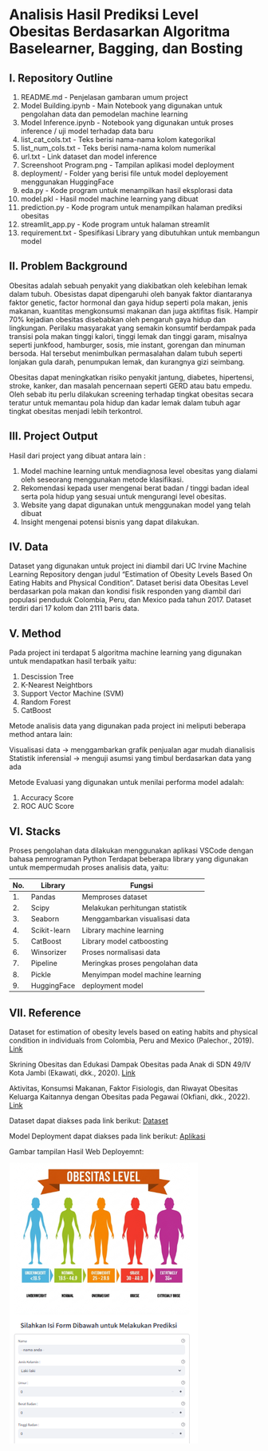 # Analisis Hasil Prediksi Level Obesitas Berdasarkan Algoritma Baselearner, Bagging, dan Bosting

## I. Repository Outline
1. README.md - Penjelasan gambaran umum project
2. Model Building.ipynb - Main Notebook yang digunakan untuk pengolahan data dan pemodelan machine learning
3. Model Inference.ipynb - Notebook yang digunakan untuk proses inference / uji model terhadap data baru
4. list_cat_cols.txt - Teks berisi nama-nama kolom kategorikal
5. list_num_cols.txt - Teks berisi nama-nama kolom numerikal
6. url.txt - Link dataset dan model inference
7. Screenshoot Program.png - Tampilan aplikasi model deployment
8. deployment/ - Folder yang berisi file untuk model deployement menggunakan HuggingFace
9. eda.py - Kode program untuk menampilkan hasil eksplorasi data 
10. model.pkl - Hasil model machine learning yang dibuat
11. prediction.py - Kode program untuk menampilkan halaman prediksi obesitas
12. streamlit_app.py - Kode program untuk halaman streamlit
13. requirement.txt - Spesifikasi Library yang dibutuhkan untuk membangun model

## II.  Problem Background
Obesitas adalah sebuah penyakit yang diakibatkan oleh kelebihan lemak dalam tubuh. Obesistas dapat dipengaruhi oleh banyak faktor diantaranya faktor genetic, factor hormonal dan gaya hidup seperti pola makan, jenis makanan, kuantitas mengkonsumsi makanan dan juga aktifitas fisik. Hampir 70% kejadian obesitas disebabkan oleh pengaruh gaya hidup dan lingkungan. Perilaku masyarakat yang semakin konsumtif berdampak pada transisi pola makan tinggi kalori, tinggi lemak dan tinggi garam, misalnya seperti junkfood, hamburger, sosis, mie instant, gorengan dan minuman bersoda. Hal tersebut menimbulkan permasalahan dalam tubuh seperti lonjakan gula darah, penumpukan lemak, dan kurangnya gizi seimbang.

Obesitas dapat meningkatkan risiko penyakit jantung, diabetes, hipertensi, stroke, kanker, dan masalah pencernaan seperti GERD atau batu empedu. Oleh sebab itu perlu dilakukan screening terhadap tingkat obesitas secara teratur untuk memantau pola hidup dan kadar lemak dalam tubuh agar tingkat obesitas menjadi lebih terkontrol.

## III. Project Output
Hasil dari project yang dibuat antara lain :
1. Model machine learning untuk mendiagnosa level obesitas yang dialami oleh seseorang menggunakan metode klasifikasi. 
2. Rekomendasi kepada user mengenai berat badan / tinggi badan ideal serta pola hidup yang sesuai untuk mengurangi level obesitas. 
3. Website yang dapat digunakan untuk menggunakan model yang telah dibuat
4. Insight mengenai potensi bisnis yang dapat dilakukan.

## IV. Data
Dataset yang digunakan untuk project ini diambil dari UC Irvine Machine Learning Repository dengan judul “Estimation of Obesity Levels Based On Eating Habits and Physical Condition”. 
Dataset berisi data Obesitas Level berdasarkan pola makan dan kondisi fisik responden yang diambil dari populasi penduduk Colombia, Peru, dan Mexico pada tahun 2017.
Dataset terdiri dari 17 kolom dan 2111 baris data.

## V. Method
Pada project ini terdapat 5 algoritma machine learning yang digunakan untuk mendapatkan hasil terbaik yaitu:
1. Descission Tree
2. K-Nearest Neightbors
3. Support Vector Machine (SVM)
4. Random Forest
5. CatBoost

Metode analisis data yang digunakan pada project ini meliputi beberapa method antara lain:

Visualisasi data -> menggambarkan grafik penjualan agar mudah dianalisis
Statistik inferensial -> menguji asumsi yang timbul berdasarkan data yang ada

Metode Evaluasi yang digunakan untuk menilai performa model adalah:
1. Accuracy Score
2. ROC AUC Score

## VI. Stacks
Proses pengolahan data dilakukan menggunakan aplikasi VSCode dengan bahasa pemrograman Python Terdapat beberapa library yang digunakan untuk mempermudah proses analisis data, yaitu:

| No. | Library | Fungsi |
| --- | --- | ---|
|1. | Pandas | Memproses dataset |
|2. | Scipy | Melakukan perhitungan statistik |
|3. | Seaborn | Menggambarkan visualisasi data |
|4. | Scikit-learn | Library machine learning |
|5. | CatBoost | Library model catboosting |
|6. | Winsorizer | Proses normalisasi data |
|7. | Pipeline | Meringkas proses pengolahan data |
|8. | Pickle | Menyimpan model machine learning |
|9. | HuggingFace | deployment model |

## VII. Reference

Dataset for estimation of obesity levels based on eating habits and physical condition in individuals from Colombia, Peru and Mexico (Palechor., 2019). [Link](https://www.sciencedirect.com/science/article/pii/S2352340919306985)

Skrining Obesitas dan Edukasi Dampak Obesitas pada Anak di SDN 49/IV Kota Jambi (Ekawati, dkk., 2020). [Link](https://garuda.kemdikbud.go.id/documents/detail/1944834) 

Aktivitas, Konsumsi Makanan, Faktor Fisiologis, dan Riwayat Obesitas Keluarga Kaitannya dengan Obesitas pada Pegawai (Okfiani, dkk., 2022). [Link](https://e-journal.unair.ac.id/AMNT/article/view/20060/22213) 

Dataset dapat diakses pada link berikut:
[Dataset](https://archive.ics.uci.edu/dataset/544/estimation+of+obesity+levels+based+on+eating+habits+and+physical+condition) 

Model Deployment dapat diakses pada link berikut:
[Aplikasi](https://huggingface.co/spaces/prasetyoaji/Milestone2) 

Gambar tampilan Hasil Web Deployemnt:

![Tampilan Program](./Screnshoot%20Program.PNG)
